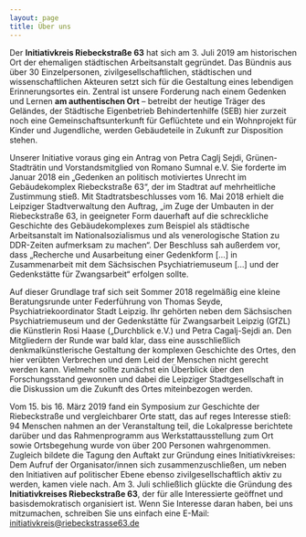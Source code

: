 ```yaml
---
layout: page
title: Über uns
---
```

Der **Initiativkreis Riebeckstraße 63** hat sich am 3. Juli 2019 am historischen Ort der ehemaligen städtischen Arbeitsanstalt gegründet. Das Bündnis aus über 30 Einzelpersonen, zivilgesellschaftlichen, städtischen und wissenschaftlichen Akteuren setzt sich für die Gestaltung eines lebendigen Erinnerungsortes ein. Zentral ist unsere Forderung nach einem Gedenken und Lernen **am authentischen Ort** – betreibt der heutige Träger des Geländes, der Städtische Eigenbetrieb Behindertenhilfe (SEB) hier zurzeit noch eine Gemeinschaftsunterkunft für Geflüchtete und ein Wohnprojekt für Kinder und Jugendliche, werden Gebäudeteile in Zukunft zur Disposition stehen.



Unserer Initiative voraus ging ein Antrag von Petra Caglj Sejdi, Grünen-Stadträtin und Vorstandsmitglied von Romano Sumnal e.V. Sie forderte im Januar 2018 ein „Gedenken an politisch motiviertes Unrecht im Gebäudekomplex Riebeckstraße 63“, der im Stadtrat auf mehrheitliche Zustimmung stieß. Mit Stadtratsbeschlusses vom 16. Mai 2018 erhielt die Leipziger Stadtverwaltung den Auftrag, „im Zuge der Umbauten in der Riebeckstraße 63, in geeigneter Form dauerhaft auf die schreckliche Geschichte des Gebäudekomplexes zum Beispiel als städtische Arbeitsanstalt im Nationalsozialismus und als venerologische Station zu DDR-Zeiten aufmerksam zu machen“. Der Beschluss sah außerdem vor, dass „Recherche und Ausarbeitung einer Gedenkform \[…] in Zusammenarbeit mit dem Sächsischen Psychiatriemuseum \[…] und der Gedenkstätte für Zwangsarbeit“ erfolgen sollte.



Auf dieser Grundlage traf sich seit Sommer 2018 regelmäßig eine kleine Beratungsrunde unter Federführung von Thomas Seyde, Psychiatriekoordinator Stadt Leipzig. Ihr gehörten neben dem Sächsischen Psychiatriemuseum und der Gedenkstätte für Zwangsarbeit Leipzig (GfZL) die Künstlerin Rosi Haase („Durchblick e.V.) und Petra Cagalj-Sejdi an. Den Mitgliedern der Runde war bald klar, dass eine ausschließlich denkmalkünstlerische Gestaltung der komplexen Geschichte des Ortes, den hier verübten Verbrechen und dem Leid der Menschen nicht gerecht werden kann. Vielmehr sollte zunächst ein Überblick über den Forschungsstand gewonnen und dabei die Leipziger Stadtgesellschaft in die Diskussion um die Zukunft des Ortes miteinbezogen werden.



Vom 15. bis 16. März 2019 fand ein Symposium zur Geschichte der Riebeckstraße und vergleichbarer Orte statt, das auf reges Interesse stieß: 94 Menschen nahmen an der Veranstaltung teil, die Lokalpresse berichtete darüber und das Rahmenprogramm aus Werkstattausstellung zum Ort sowie Ortsbegehung wurde von über 200 Personen wahrgenommen. Zugleich bildete die Tagung den Auftakt zur Gründung eines Initiativkreises: Dem Aufruf der Organisator/innen sich zusammenzuschließen, um neben den Initiativen auf politischer Ebene ebenso zivilgesellschaftlich aktiv zu werden, kamen viele nach. Am 3. Juli schließlich glückte die Gründung des **Initiativkreises Riebeckstraße 63**, der für alle Interessierte geöffnet und basisdemokratisch organisiert ist. Wenn Sie Interesse daran haben, bei uns mitzumachen, schreiben Sie uns einfach eine E-Mail: initiativkreis@riebeckstrasse63.de
